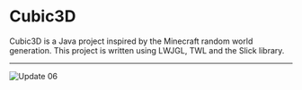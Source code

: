 Cubic3D
=======

Cubic3D is a Java project inspired by the Minecraft random world generation. This project is written using LWJGL, TWL and the Slick library.

---

![Update 06](http://richarddahlgren.net/res/cubic3d/Cubic3D_06.png)
